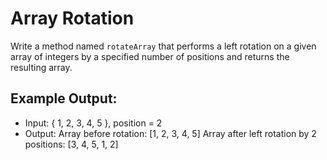# Array Rotation

Write a method named `rotateArray` that performs a left rotation on a given array of integers by a specified number of positions and returns the resulting array.

## Example Output:

- Input: { 1, 2, 3, 4, 5 }, position = 2
- Output:
Array before rotation: [1, 2, 3, 4, 5]
Array after left rotation by 2 positions: [3, 4, 5, 1, 2]

